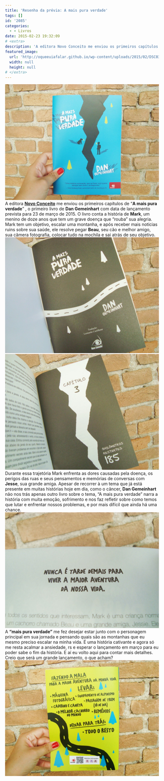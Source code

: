 ```yaml
---
title: 'Resenha da prévia: A mais pura verdade'
tags: []
id: '2085'
categories:
  - - Livros
date: 2015-02-23 19:32:09
# <extra>
description: 'A editora Novo Conceito me enviou os primeiros capítulos de “A mais pura verdade” , o primeiro livro de Dan Gemeinhart com data de lançamento prevista para 23 de março de 2015. O livro conta a história de Mark, um menino de doze anos que tem um grave doença que “rouba” sua alegria. Mark tem um objetivo, escalar uma montanha, e após receber mais noticias ruins sobre sua saúde, ele resolve pegar Beau, seu cão e melhor amigo, sua câmera fotografia, colocar tudo na mochila e sai atrás de seu objetivo. Durante essa trajetória Mark enfrenta as dores causadas pela doença, os perigos das ruas e seus pensamentos e memórias de conversas com Jesse, sua grande amiga. Apesar de recorrer à um tema que já está presente em muitas histórias hoje em dia, como o câncer, Dan Gemeinhart não nos trás &hellip;'
featured_image: 
  url: 'http://oqueeuiafalar.github.io/wp-content/uploads/2015/02/DSC03593-1024x768.jpg'
  width: null
  height: null
# </extra>
---
```


[![livro a mais pura verdade ](/wp-content/uploads/2015/02/DSC03593-1024x768.jpg)](/wp-content/uploads/2015/02/DSC03593.jpg) A editora **[Novo Conceito](http://www.editoranovoconceito.com.br "Novo Conceito ")** me enviou os primeiros capítulos de “**A mais pura verdade**” , o primeiro livro de **Dan Gemeinhart** com data de lançamento prevista para 23 de março de 2015. O livro conta a história de **Mark**, um menino de doze anos que tem um grave doença que “rouba” sua alegria. Mark tem um objetivo, escalar uma montanha, e após receber mais noticias ruins sobre sua saúde, ele resolve pegar **Beau**, seu cão e melhor amigo, sua câmera fotografia, colocar tudo na mochila e sai atrás de seu objetivo. [![páginas do livro "A mais pura verdade"](/wp-content/uploads/2015/02/DSC03597-1024x768.jpg)](/wp-content/uploads/2015/02/DSC03597.jpg) [![página Capítulo três do livro "A mais pura verdade"](/wp-content/uploads/2015/02/DSC03595-1024x768.jpg)](/wp-content/uploads/2015/02/DSC03595.jpg) Durante essa trajetória Mark enfrenta as dores causadas pela doença, os perigos das ruas e seus pensamentos e memórias de conversas com **Jesse**, sua grande amiga. Apesar de recorrer à um tema que já está presente em muitas histórias hoje em dia, como o câncer, **Dan Gemeinhart** não nos trás apenas outro livro sobre o tema, “A mais pura verdade” narra a história com muita emoção, sofrimento e nos faz refletir sobre como temos que lutar e enfrentar nossos problemas, e por mais difícil que ainda há uma chance. [![páginas do livro "A mais pura verdade"](/wp-content/uploads/2015/02/DSC03598-1024x768.jpg)](/wp-content/uploads/2015/02/DSC03598.jpg) A **“mais pura verdade”** me fez desejar estar junto com o personagem principal em sua jornada e pensando quais são as montanhas que eu mesmo preciso escalar na minha vida. É uma história cativante e agora só me resta acalmar a ansiedade, rs e esperar o lançamento em março para eu poder sabe o fim da história. E aí eu volto aqui para contar mais detalhes. Creio que será um grande lançamento, o que acham? [![contra-capa do livro "A mais pura verdade" ](/wp-content/uploads/2015/02/DSC03594-1024x768.jpg)](/wp-content/uploads/2015/02/DSC03594.jpg)

